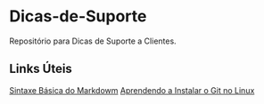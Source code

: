 # Dicas-de-Suporte
Repositório para Dicas de Suporte a Clientes.

## Links Úteis

[Sintaxe Básica do Markdowm](https://markdown.net.br/sintaxe-basica/)
[Aprendendo a Instalar o Git no Linux](https://www.youtube.com/watch?v=YKjPi7Td3ZQ)
